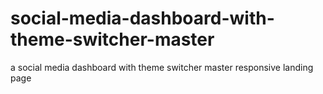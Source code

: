 # social-media-dashboard-with-theme-switcher-master
a social media dashboard with theme switcher master responsive landing page
